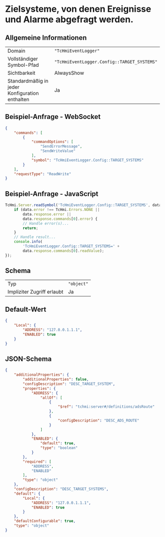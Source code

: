 # Zielsysteme, von denen Ereignisse und Alarme abgefragt werden.

## Allgemeine Informationen

|  |  |
| - | - |
| Domain | `"TcHmiEventLogger"` |
| Vollständiger Symbol-Pfad | `"TcHmiEventLogger.Config::TARGET_SYSTEMS"` |
| Sichtbarkeit | AlwaysShow |
| Standardmäßig in jeder Konfiguration enthalten | Ja |

## Beispiel-Anfrage - WebSocket

```json
{
    "commands": [
        {
            "commandOptions": [
                "SendErrorMessage",
                "SendWriteValue"
            ],
            "symbol": "TcHmiEventLogger.Config::TARGET_SYSTEMS"
        }
    ],
    "requestType": "ReadWrite"
}
```

## Beispiel-Anfrage - JavaScript

```javascript
TcHmi.Server.readSymbol('TcHmiEventLogger.Config::TARGET_SYSTEMS', data => {
    if (data.error !== TcHmi.Errors.NONE ||
        data.response.error ||
        data.response.commands[0].error) {
        // Handle error(s)...
        return;
    }
    // Handle result...
    console.info(
        'TcHmiEventLogger.Config::TARGET_SYSTEMS=' +
        data.response.commands[0].readValue);
});
```

## Schema

|  |  |
| - | - |
| Typ | `"object"` |
| Impliziter Zugriff erlaubt | Ja |

## Default-Wert

```json
{
    "Local": {
        "ADDRESS": "127.0.0.1.1.1",
        "ENABLED": true
    }
}
```

## JSON-Schema

```json
{
    "additionalProperties": {
        "additionalProperties": false,
        "configDescription": "DESC_TARGET_SYSTEM",
        "properties": {
            "ADDRESS": {
                "allOf": [
                    {
                        "$ref": "tchmi:server#/definitions/adsRoute"
                    },
                    {
                        "configDescription": "DESC_ADS_ROUTE"
                    }
                ]
            },
            "ENABLED": {
                "default": true,
                "type": "boolean"
            }
        },
        "required": [
            "ADDRESS",
            "ENABLED"
        ],
        "type": "object"
    },
    "configDescription": "DESC_TARGET_SYSTEMS",
    "default": {
        "Local": {
            "ADDRESS": "127.0.0.1.1.1",
            "ENABLED": true
        }
    },
    "defaultConfigurable": true,
    "type": "object"
}
```
